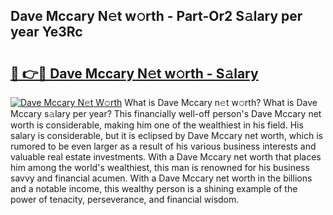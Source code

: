 ## Dave Mccary N𝚎t w𝚘rth - Part-Or2 S𝚊lary per year Ye3Rc

# <h2><a href="http://gc4kmjy.nevu.top/?p=Dave+Mccary">🔗 👉🔴 Dave Mccary N𝚎t w𝚘rth - S𝚊lary</a></h2>

[![Dave Mccary N𝚎t W𝚘rth](https://i.imgur.com/Oavwk0R.jpeg)](http://gc4kmjy.nevu.top/?p=Dave+Mccary)
What is Dave Mccary n𝚎t w𝚘rth? What is Dave Mccary s𝚊lary per year?
This financially well-off person's Dave Mccary net worth is considerable, making him one of the wealthiest in his field. His salary is considerable, but it is eclipsed by Dave Mccary net worth, which is rumored to be even larger as a result of his various business interests and valuable real estate investments. With a Dave Mccary net worth that places him among the world's wealthiest, this man is renowned for his business savvy and financial acumen. With a Dave Mccary net worth in the billions and a notable income, this wealthy person is a shining example of the power of tenacity, perseverance, and financial wisdom.
